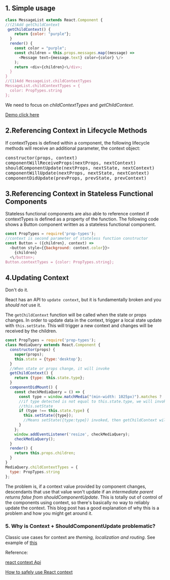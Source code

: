 ## 1. Simple usage

```js
class MessageList extends React.Component {
//(2)Add getChildContext
 getChildContext() {
    return {color: "purple"};
  }
  render() {
    const color = "purple";
    const children = this.props.messages.map((message) =>
      <Message text={message.text} color={color} \/>
    );
    return <div>{children}<\/div>;
  }
}
//(1)Add MessageList.childContextTypes
MessageList.childContextTypes = {
  color: PropTypes.string
};
```
We need to focus on *childContextTypes* and *getChildContext*.

[Demo click here](./simpleFunc/readme.md)

## 2.Referencing Context in Lifecycle Methods
If contextTypes is defined within a component, the following lifecycle methods will receive an additional parameter, the context object:
<pre>
constructor(props, context)
componentWillReceiveProps(nextProps, nextContext)
shouldComponentUpdate(nextProps, nextState, nextContext)
componentWillUpdate(nextProps, nextState, nextContext)
componentDidUpdate(prevProps, prevState, prevContext)
</pre>

## 3.Referencing Context in Stateless Functional Components
Stateless functional components are also able to reference context if contextTypes is defined as a property of the function. The following code shows a Button component written as a stateless functional component.
```js
const PropTypes = require('prop-types');
//context is second parameter of stateless function constructor
const Button = ({children}, context) =>
  <button style={{background: context.color}}>
    {children}
  <\/button>;
Button.contextTypes = {color: PropTypes.string};
```

## 4.Updating Context
Don't do it.

React has an API to `update context`, but it is fundamentally broken and you *should not* use it.

The `getChildContext` function will be called when the state or props changes. In order to update data in the context, trigger a local state update with `this.setState`. This will trigger a new context and changes will be received by the children.

```js
const PropTypes = require('prop-types');
class MediaQuery extends React.Component {
  constructor(props) {
    super(props);
    this.state = {type:'desktop'};
  }
  //When state or props change, it will invoke
  getChildContext() {
    return {type: this.state.type};
  }
  componentDidMount() {
    const checkMediaQuery = () => {
      const type = window.matchMedia("(min-width: 1025px)").matches ? 'desktop' : 'mobile';
      //if type detected is not equal to this.state.type, we will invoke
      //this.setState
      if (type !== this.state.type) {
        this.setState({type});
        //Means setState({type:type}) invoked, then getChildContext will be invoked again~ 
      }
    };
    window.addEventListener('resize', checkMediaQuery);
    checkMediaQuery();
  }
  render() {
    return this.props.children;
  }
}
MediaQuery.childContextTypes = {
  type: PropTypes.string
};
```
The problem is, if a context value provided by component changes, descendants that use that value won't update if an *intermediate parent returns false from shouldComponentUpdate*. This is totally out of control of the components using context, so there's basically no way to reliably update the context. This blog post has a good explanation of why this is a problem and how you might get around it.

### 5. Why is Context + ShouldComponentUpdate problematic?
Classic use cases for context are *theming, localization and routing*. See example of [this](./Context-Problematic/readme.md)





Reference:

[react context Api](https://facebook.github.io/react/docs/context.html)

[How to safely use React context](https://medium.com/@mweststrate/how-to-safely-use-react-context-b7e343eff076)
